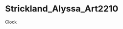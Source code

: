 # Strickland_Alyssa_Art2210

[Clock](https://alyssastrickland.github.io/Strickland_Alyssa_Art2210/Mouse_Move_Exercise/Mouse_Move_Exercise.html)
